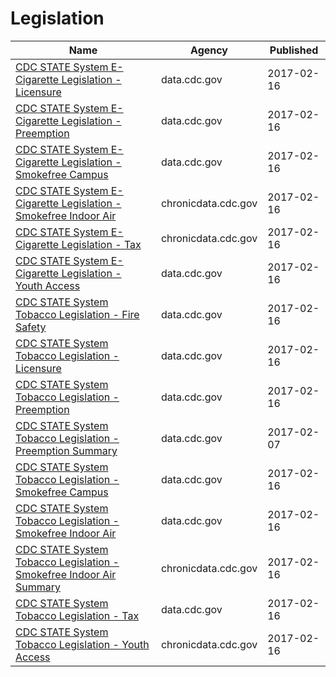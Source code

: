 # Legislation

Name | Agency | Published
---- | ---- | ---------
[CDC STATE System E-Cigarette Legislation - Licensure](../socrata/ne52-uraz.md) | data.cdc.gov | 2017-02-16
[CDC STATE System E-Cigarette Legislation - Preemption](../socrata/piju-vf3p.md) | data.cdc.gov | 2017-02-16
[CDC STATE System E-Cigarette Legislation - Smokefree Campus](../socrata/itia-u6fu.md) | data.cdc.gov | 2017-02-16
[CDC STATE System E-Cigarette Legislation - Smokefree Indoor Air](../socrata/wan8-w4er.md) | chronicdata.cdc.gov | 2017-02-16
[CDC STATE System E-Cigarette Legislation - Tax](../socrata/kwbr-syv2.md) | chronicdata.cdc.gov | 2017-02-16
[CDC STATE System E-Cigarette Legislation - Youth Access](../socrata/8zea-kwnt.md) | data.cdc.gov | 2017-02-16
[CDC STATE System Tobacco Legislation - Fire Safety](../socrata/isz8-idbx.md) | data.cdc.gov | 2017-02-16
[CDC STATE System Tobacco Legislation - Licensure](../socrata/eb4y-d4ic.md) | data.cdc.gov | 2017-02-16
[CDC STATE System Tobacco Legislation - Preemption](../socrata/xsta-sbh5.md) | data.cdc.gov | 2017-02-16
[CDC STATE System Tobacco Legislation - Preemption Summary](../socrata/hj2x-85ya.md) | data.cdc.gov | 2017-02-07
[CDC STATE System Tobacco Legislation - Smokefree Campus](../socrata/yhkp-cczf.md) | data.cdc.gov | 2017-02-16
[CDC STATE System Tobacco Legislation - Smokefree Indoor Air](../socrata/32fd-hyzc.md) | data.cdc.gov | 2017-02-16
[CDC STATE System Tobacco Legislation - Smokefree Indoor Air Summary](../socrata/2snk-eav4.md) | chronicdata.cdc.gov | 2017-02-16
[CDC STATE System Tobacco Legislation - Tax](../socrata/2dwv-vfam.md) | data.cdc.gov | 2017-02-16
[CDC STATE System Tobacco Legislation - Youth Access](../socrata/hgv5-3wrn.md) | chronicdata.cdc.gov | 2017-02-16

